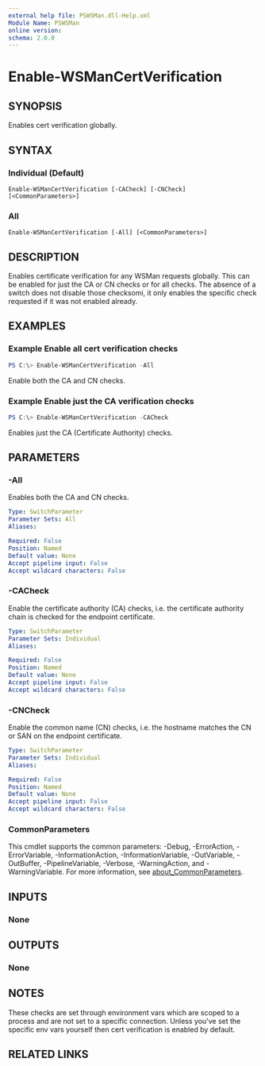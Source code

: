 ```yaml
---
external help file: PSWSMan.dll-Help.xml
Module Name: PSWSMan
online version:
schema: 2.0.0
---
```


# Enable-WSManCertVerification

## SYNOPSIS
Enables cert verification globally.

## SYNTAX

### Individual (Default)
```
Enable-WSManCertVerification [-CACheck] [-CNCheck] [<CommonParameters>]
```

### All
```
Enable-WSManCertVerification [-All] [<CommonParameters>]
```

## DESCRIPTION
Enables certificate verification for any WSMan requests globally.
This can be enabled for just the CA or CN checks or for all checks.
The absence of a switch does not disable those checksomi, it only enables the specific check requested if it was not enabled already.

## EXAMPLES

### Example Enable all cert verification checks
```powershell
PS C:\> Enable-WSManCertVerification -All
```

Enable both the CA and CN checks.

### Example Enable just the CA verification checks
```powershell
PS C:\> Enable-WSManCertVerification -CACheck
```

Enables just the CA (Certificate Authority) checks.

## PARAMETERS

### -All
Enables both the CA and CN checks.

```yaml
Type: SwitchParameter
Parameter Sets: All
Aliases:

Required: False
Position: Named
Default value: None
Accept pipeline input: False
Accept wildcard characters: False
```

### -CACheck
Enable the certificate authority (CA) checks, i.e. the certificate authority chain is checked for the endpoint certificate.

```yaml
Type: SwitchParameter
Parameter Sets: Individual
Aliases:

Required: False
Position: Named
Default value: None
Accept pipeline input: False
Accept wildcard characters: False
```

### -CNCheck
Enable the common name (CN) checks, i.e. the hostname matches the CN or SAN on the endpoint certificate.

```yaml
Type: SwitchParameter
Parameter Sets: Individual
Aliases:

Required: False
Position: Named
Default value: None
Accept pipeline input: False
Accept wildcard characters: False
```

### CommonParameters
This cmdlet supports the common parameters: -Debug, -ErrorAction, -ErrorVariable, -InformationAction, -InformationVariable, -OutVariable, -OutBuffer, -PipelineVariable, -Verbose, -WarningAction, and -WarningVariable. For more information, see [about_CommonParameters](http://go.microsoft.com/fwlink/?LinkID=113216).

## INPUTS

### None

## OUTPUTS

### None

## NOTES

These checks are set through environment vars which are scoped to a process and are not set to a specific connection.
Unless you've set the specific env vars yourself then cert verification is enabled by default.

## RELATED LINKS
